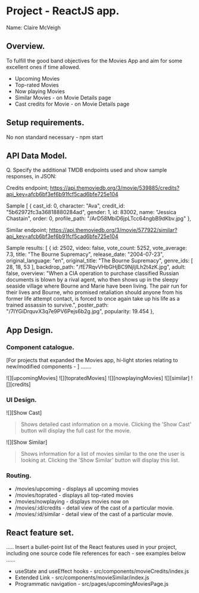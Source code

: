 # Project - ReactJS app.

Name: Claire McVeigh

## Overview.

To fulfill the good band objectives for the Movies App and aim for some excellent ones if time allowed. 

 
 + Upcoming Movies
 + Top-rated Movies
 + Now playing Movies
 + Similar Movies - on Movie Details page
 + Cast credits for Movie - on Movie Details page

## Setup requirements.
No non standard necessary - npm start

## API Data Model.

Q. Specify the additional TMDB endpoints used and show sample responses, in JSON:


Credits endpoint; https://api.themoviedb.org/3/movie/539885/credits?api_key=afcb6bf3ef6b91fcf5cad6bfe725e104

Sample
[
{
cast_id: 0,
character: "Ava",
credit_id: "5b62972fc3a36818880284ad",
gender: 1,
id: 83002,
name: "Jessica Chastain",
order: 0,
profile_path: "/ArD58MbiD6jpLTcc64ngbB9dKbv.jpg"
},

Similar endpoint; https://api.themoviedb.org/3/movie/577922/similar?api_key=afcb6bf3ef6b91fcf5cad6bfe725e104

Sample
results: [
{
id: 2502,
video: false,
vote_count: 5252,
vote_average: 7.3,
title: "The Bourne Supremacy",
release_date: "2004-07-23",
original_language: "en",
original_title: "The Bourne Supremacy",
genre_ids: [
28,
18,
53
],
backdrop_path: "/fE7RqvVHbGHjBC9NjIjlLh2t4zK.jpg",
adult: false,
overview: "When a CIA operation to purchase classified Russian documents is blown by a rival agent, who then shows up in the sleepy seaside village where Bourne and Marie have been living. The pair run for their lives and Bourne, who promised retaliation should anyone from his former life attempt contact, is forced to once again take up his life as a trained assassin to survive.",
poster_path: "/7IYGiDrquvX3q7e9PV6Pejs6b2g.jpg",
popularity: 19.454
},

## App Design.

### Component catalogue.

 [For projects that expanded the Movies app, hi-light stories relating to new/modified components - ] .......

![][upcomingMovies]
![][topratedMovies]
![][nowplayingMovies]
![][similar]
![][credits]

### UI Design.

![][Show Cast]
>Shows detailed cast information on a movie. Clicking the 'Show Cast' button will display the full cast for the movie.

![][Show Similar]
>Shows information for a list of movies similar to the one the user is looking at. Clicking the 'Show Similar' button will display this list.

### Routing.


+ /movies/upcoming - displays all upcoming movies
+ /movies/toprated - displays all top-rated movies
+ /movies/nowplaying - displays movies now on
+ /movies/:id/credits - detail view of the cast of a particular movie.
+ /movies/:id/similar - detail view of the cast of a particular movie.


## React feature set.

..... Insert a bullet-point list of the React features used in your project, including one source code file references for each - see examples below ......

+ useState and useEffect hooks - src/components/movieCredits/index.js
+ Extended Link - src/components/movieSimilar/index.js
+ Programmatic navigation - src/pages/upcomingMoviesPage.js


